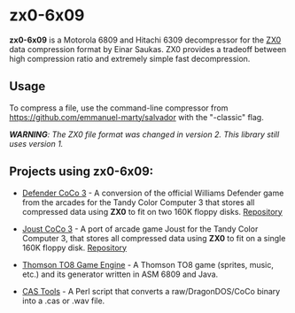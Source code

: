# zx0-6x09

**zx0-6x09** is a Motorola 6809 and Hitachi 6309 decompressor for the [ZX0](https://github.com/einar-saukas/ZX0) data compression format by Einar Saukas. ZX0 provides a tradeoff between high compression ratio and extremely simple fast decompression.

## Usage

To compress a file, use the command-line compressor from https://github.com/emmanuel-marty/salvador with the "-classic" flag.

_**WARNING**: The ZX0 file format was changed in version 2. This library still uses version 1._

## Projects using **zx0-6x09**:

* [Defender CoCo 3](http://www.lcurtisboyle.com/nitros9/defender.html) - A conversion of the official Williams Defender game from the arcades for the Tandy Color Computer 3 that stores all compressed data using **ZX0** to fit on two 160K floppy disks. [Repository](https://github.com/nowhereman999/Defender_CoCo3)

* [Joust CoCo 3](http://www.lcurtisboyle.com/nitros9/joust.html) - A port of arcade game Joust for the Tandy Color Computer 3, that stores all compressed data using **ZX0** to fit on a single 160K floppy disk. [Repository](https://github.com/nowhereman999/Joust_CoCo3)

* [Thomson TO8 Game Engine](https://github.com/wide-dot/thomson-to8-game-engine) - A Thomson TO8 game (sprites, music, etc.) and its generator written in ASM 6809 and Java.

* [CAS Tools](http://www.6809.org.uk/dragon/#castools) - A Perl script that converts a raw/DragonDOS/CoCo binary into a .cas or .wav file.
